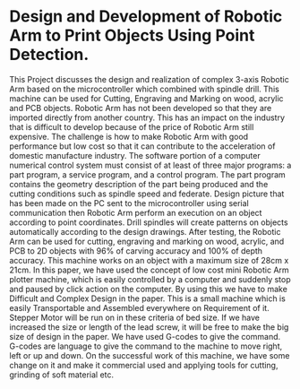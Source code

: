 # Design and Development of Robotic Arm to Print Objects Using Point Detection.
This Project discusses the design and realization of complex 3-axis Robotic Arm based on the microcontroller which combined with spindle drill. This machine can be used for Cutting, Engraving and Marking on wood, acrylic and PCB objects.   Robotic Arm has not been developed so that they are imported directly from another country. This has an impact on the industry that is difficult to develop because of the price of Robotic Arm still expensive. The challenge is how to make Robotic Arm with good performance but low cost so that it can contribute to the acceleration of domestic manufacture industry.  The software portion of a computer numerical control system must consist of at least of three major programs: a part program, a service program, and a control program. The part program contains the geometry description of the part being produced and the cutting conditions such as spindle speed and federate.  Design picture that has been made on the PC sent to the microcontroller using serial communication then Robotic Arm perform an execution on an object according to point coordinates. Drill spindles will create patterns on objects automatically according to the design drawings. After testing, the Robotic Arm can be used for cutting, engraving and marking on wood, acrylic, and PCB to 2D objects with 96% of carving accuracy and 100% of depth accuracy. This machine works on an object with a maximum size of 28cm x 21cm.  In this paper, we have used the concept of low cost mini Robotic Arm plotter machine, which is easily controlled by a computer and suddenly stop and paused by click action on the computer. By using this we have to make Difficult and Complex Design in the paper. This is a small machine which is easily Transportable and Assembled everywhere on Requirement of it. Stepper Motor will be run on in these criteria of bed size. If we have increased the size or length of the lead screw, it will be free to make the big size of design in the paper. We have used G-codes to give the command. G-codes are language to give the command to the machine to move right, left or up and down. On the successful work of this machine, we have some change on it and make it commercial used and applying tools for cutting, grinding of soft material etc.
